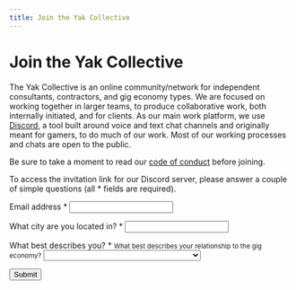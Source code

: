 ```yaml
---
title: Join the Yak Collective
---
```


# Join the Yak Collective

The Yak Collective is an online community/network for independent consultants, contractors, and gig economy types. We are focused on working together in larger teams, to produce collaborative work, both internally initiated, and for clients. As our main work platform, we use [Discord](https://discord.com/), a tool built around voice and text chat channels and originally meant for gamers, to do much of our work. Most of our working processes and chats are open to the public.

Be sure to take a moment to read our [code of conduct](https://roamresearch.com/#/app/ArtOfGig/page/i92e8kE2x) before joining.

To access the invitation link for our Discord server, please answer a couple of simple questions (all <span class="required">*</span> fields are required).

<div>
    <form class="mt4 mt5-l mh0 mh4-l" method="post" action="https://docs.google.com/forms/u/0/d/e/1FAIpQLSfVUUvuIkzEGffk1CoEgzOkeO_yI05Nuw6zU3H1TNLmiQOf7g/formResponse">
        <p>
            <label class="db b mb2" for="emailAddress">Email address <span class="required">*</span></label>
            <input class="db ba pa2 w-100 w-75-l" type="email" name="emailAddress" id="emailAddress" required="true">
        </p>
        <p>
            <label class="db b mb2" for="entry.579811979">What city are you located in? <span class="required">*</span></label>
            <input class="db ba pa2 w-100 w-75-l" type="text" name="entry.579811979" id="entry.579811979" required="true">
        </p>
        <p>
            <label class="db b mb2" for="entry.2065359511">What best describes you? <span class="required">*</span></label>
            <small class="db mb2 details">What best describes your relationship to the gig economy?</small>
            <select class="db ba pa2 w-100 w-75-l" name="entry.2065359511" id="entry.2065359511" required="true">
                <option value=""></option>
                <option value="Independent consultant">Independent consultant</option>
                <option value="Skilled contractor/freelancer">Skilled contractor/freelancer</option>
                <option value='Uber/Lyft etc ("under the API" gig economy)'>Uber/Lyft etc ("under the API" gig economy)</option>
                <option value="Potential client of the Yak Collective.">Potential client of the Yak Collective.</option>
                <option value="Paycheck employee curious about indie life">Paycheck employee curious about indie life</option>
                <option value="College student">College student</option>
                <option value="Other">Other</option>
            </select>
        </p>
        <p>
            <input class="b ba ph3 pv2 submit" type="submit" value="Submit">
        </p>
    </form>
</div>
